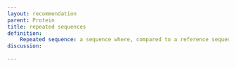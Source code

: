 ```yaml
---
layout: recommendation
parent: Protein
title: repeated sequences
definition: 
    Repeated sequence: a sequence where, compared to a reference sequence, a segment of <b>one or more</b> amino acids (the repeat unit) is present several times, one after the other..
discussion:
    
---
```



